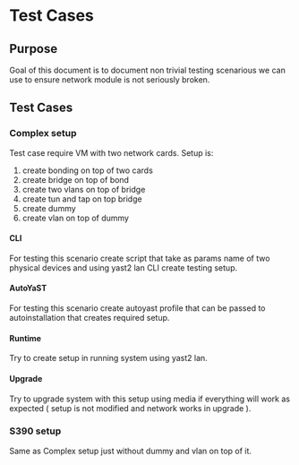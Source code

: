 # Test Cases
## Purpose
Goal of this document is to document non trivial testing scenarious we can use to ensure network module is not seriously broken.

## Test Cases

### Complex setup

Test case require VM with two network cards. Setup is:

1. create bonding on top of two cards
2. create bridge on top of bond
3. create two vlans on top of bridge
4. create tun and tap on top bridge
5. create dummy
6. create vlan on top of dummy

#### CLI

For testing this scenario create script that take as params name of two physical devices and using yast2 lan CLI create testing setup.

#### AutoYaST

For testing this scenario create autoyast profile that can be passed to autoinstallation that creates required setup.

#### Runtime

Try to create setup in running system using yast2 lan.

#### Upgrade

Try to upgrade system with this setup using media if everything will work as expected ( setup is not modified and network works in upgrade ).

### S390 setup

Same as Complex setup just without dummy and vlan on top of it.
